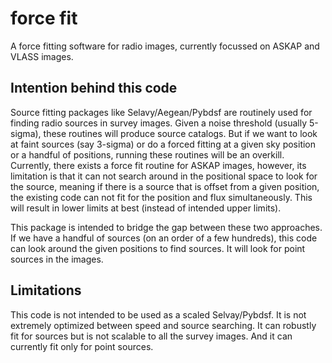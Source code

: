 # force fit
A force fitting software for radio images, currently focussed on 
ASKAP and VLASS images. 

## Intention behind this code
Source fitting packages like Selavy/Aegean/Pybdsf are routinely 
used for finding radio sources in survey images. Given a noise
threshold (usually 5-sigma), these routines will produce source
catalogs. But if we want to look at faint sources (say 3-sigma)
or do a forced fitting at a given sky position or a handful of 
positions, running these routines will be an overkill. Currently,
there exists a force fit routine for ASKAP images, however, its
limitation is that it can not search around in the positional 
space to look for the source, meaning if there is a source that is 
offset from a given position, the existing code can not fit for
the position and flux simultaneously. This will result in lower 
limits at best (instead of intended upper limits). 

This package is intended to bridge the gap between these two
approaches. If we have a handful of sources (on an order of 
a few hundreds), this code can look around the given positions
to find sources. It will look for point sources in the images.

## Limitations
This code is not intended to be used as a scaled Selvay/Pybdsf. It 
is not extremely optimized between speed and source searching.
It can robustly fit for sources but is not scalable to all the
survey images. And it can currently fit only for point 
sources.

